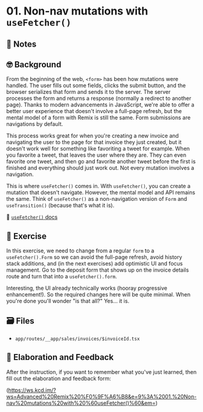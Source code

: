 # 01. Non-nav mutations with `useFetcher()`

## 📝 Notes

## 🤓 Background

From the beginning of the web, `<form>` has been how mutations were handled. The user fills out some fields, clicks the submit button, and the browser serializes that form and sends it to the server. The server processes the form and returns a response (normally a redirect to another page). Thanks to modern advancements in JavaScript, we're able to offer a better user experience that doesn't involve a full-page refresh, but the mental model of a form with Remix is still the same. Form submissions are navigations by default.

This process works great for when you're creating a new invoice and navigating the user to the page for that invoice they just created, but it doesn't work well for something like favoriting a tweet for example. When you favorite a tweet, that leaves the user where they are. They can even favorite one tweet, and then go and favorite another tweet before the first is finished and everything should just work out. Not every mutation involves a navigation.

This is where `useFetcher()` comes in. With `useFetcher()`, you can create a mutation that doesn't navigate. However, the mental model and API remains the same. Think of `useFetcher()` as a non-navigation version of `Form` and `useTransition()` (because that's what it is).

📜 [`useFetcher()` docs](https://remix.run/docs/en/v1/api/remix#usefetcher)

## 💪 Exercise

In this exercise, we need to change from a regular `form` to a `useFetcher().Form` so we can avoid the full-page refresh, avoid history stack additions, and (in the next exercises) add optimistic UI and focus management. Go to the deposit form that shows up on the invoice details route and turn that into a `useFetcher().form`.

Interesting, the UI already technically works (hooray progressive enhancement!). So the required changes here will be quite minimal. When you're done you'll wonder "is that all?" Yes... it is.

## 🗃 Files

- `app/routes/__app/sales/invoices/$invoiceId.tsx`

## 🦉 Elaboration and Feedback

After the instruction, if you want to remember what you've just learned, then
fill out the elaboration and feedback form:

(https://ws.kcd.im/?ws=Advanced%20Remix%20%F0%9F%A6%B8&e=9%3A%2001.%20Non-nav%20mutations%20with%20%60useFetcher()%60&em=)
